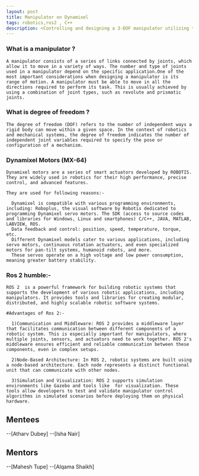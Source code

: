```yaml
---
layout: post
title: Manipulator on Dynamixel 
tags: robotics,ros2 , C++ 
description: <Controlling and designing a 3-DOF manipulator utilizing three dynamixel motors. It will involve use of ROS for first designing, simulating and controlling the manipulator in ros2. Implementing Inverse Kinematics on the model with pose-force control>
---
```


### What is a manipulator ? 
   
    A manipulator consists of a series of links connected by joints, which allow it to move in a variety of ways. The number and type of joints used in a manipulator depend on the specific application.One of the most important considerations when designing a manipulator is its range of motion. A manipulator must be able to move in all the directions required to perform its task. This is usually achieved by using a combination of joint types, such as revolute and prismatic joints. 

### What is degree of freedom ?  
    
    The degree of freedom (DOF) refers to the number of independent ways a rigid body can move within a given space. In the context of robotics and mechanical systems, the degree of freedom indicates the number of independent joint variables required to specify the pose or configuration of a mechanism. 
     
### Dynamixel Motors (MX-64)
    
    Dynamixel motors are a series of smart actuators developed by ROBOTIS. They are widely used in robotics for their high performance, precise control, and advanced features.  
    
    They are used for following reasons:- 
      
      Dynamixel is compatible with various programming environments, including: Roboplus, the visual software by Robotis dedicated to programming Dynamixel servo motors. The SDK (access to source codes and libraries for Windows, Linux and smartphones) C/C++, JAVA, MATLAB, LABVIEW, ROS.
      Data feedback and control: position, speed, temperature, torque, etc.
      Different Dynamixel models cater to various applications, including servo motors, continuous rotation actuators, and even specialized motors for pan-tilt systems, humanoid robots, and more.
      These servos operate on a high voltage and low power consumption, meaning greater battery stability.

### Ros 2 humble:- 

    ROS 2  is a powerful framework for building robotic systems that supports the development of various robotic applications, including manipulators. It provides tools and libraries for creating modular, distributed, and highly scalable robotic software systems.     

    #Advantages of Ros 2:-  
      
      1)Communication and Middleware: ROS 2 provides a middleware layer that facilitates communication between different components of a robotic system. This is especially important for manipulators, where multiple joints, sensors, and actuators need to work together. ROS 2's middleware ensures efficient and reliable communication between these components, even in complex setups. 

      2)Node-Based Architecture: In ROS 2, robotic systems are built using a node-based architecture. Each node represents a distinct functional unit that can communicate with other nodes. 

      3)Simulation and Visualization: ROS 2 supports simulation environments like Gazebo and tools like  for visualization. These tools allow developers to test and validate manipulator control algorithms in simulated scenarios before deploying them on physical hardware. 

## Mentees 
--[Atharv Dubey] 
--[Isha Nair]   

## Mentors 
--[Mahesh Tupe] 
--[Alqama Shaikh] 

 
